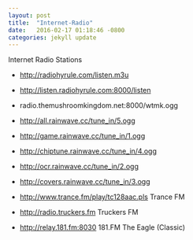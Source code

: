 ```yaml
---
layout: post
title:  "Internet-Radio"
date:   2016-02-17 01:18:46 -0800
categories: jekyll update
---
```


Internet Radio Stations


* http://radiohyrule.com/listen.m3u
* http://listen.radiohyrule.com:8000/listen
* radio.themushroomkingdom.net:8000/wtmk.ogg
* http://all.rainwave.cc/tune_in/5.ogg
* http://game.rainwave.cc/tune_in/1.ogg
* http://chiptune.rainwave.cc/tune_in/4.ogg
* http://ocr.rainwave.cc/tune_in/2.ogg
* http://covers.rainwave.cc/tune_in/3.ogg

* http://www.trance.fm/play/tc128aac.pls Trance FM
* http://radio.truckers.fm Truckers FM
* http://relay.181.fm:8030 181.FM The Eagle (Classic) 